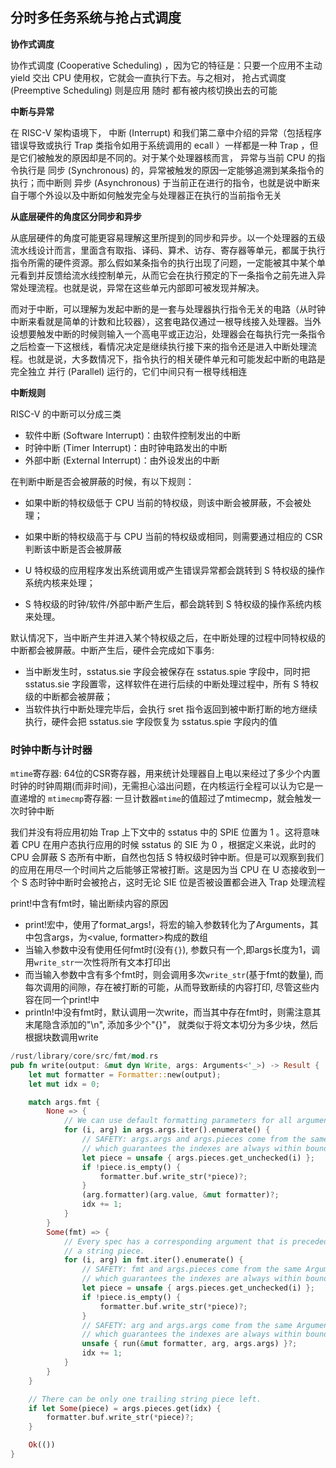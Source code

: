## 分时多任务系统与抢占式调度

**协作式调度**

协作式调度 (Cooperative Scheduling) ，因为它的特征是：只要一个应用不主动 yield 交出 CPU 使用权，它就会一直执行下去。与之相对， 抢占式调度 (Preemptive Scheduling) 则是应用 随时 都有被内核切换出去的可能

**中断与异常**

在 RISC-V 架构语境下， 中断 (Interrupt) 和我们第二章中介绍的异常（包括程序错误导致或执行 Trap 类指令如用于系统调用的 ecall ）一样都是一种 Trap ，但是它们被触发的原因却是不同的。对于某个处理器核而言， 异常与当前 CPU 的指令执行是 同步 (Synchronous) 的，异常被触发的原因一定能够追溯到某条指令的执行；而中断则 异步 (Asynchronous) 于当前正在进行的指令，也就是说中断来自于哪个外设以及中断如何触发完全与处理器正在执行的当前指令无关

**从底层硬件的角度区分同步和异步**

从底层硬件的角度可能更容易理解这里所提到的同步和异步。以一个处理器的五级流水线设计而言，里面含有取指、译码、算术、访存、寄存器等单元，都属于执行指令所需的硬件资源。那么假如某条指令的执行出现了问题，一定能被其中某个单元看到并反馈给流水线控制单元，从而它会在执行预定的下一条指令之前先进入异常处理流程。也就是说，异常在这些单元内部即可被发现并解决。

而对于中断，可以理解为发起中断的是一套与处理器执行指令无关的电路（从时钟中断来看就是简单的计数和比较器），这套电路仅通过一根导线接入处理器。当外设想要触发中断的时候则输入一个高电平或正边沿，处理器会在每执行完一条指令之后检查一下这根线，看情况决定是继续执行接下来的指令还是进入中断处理流程。也就是说，大多数情况下，指令执行的相关硬件单元和可能发起中断的电路是完全独立 并行 (Parallel) 运行的，它们中间只有一根导线相连

**中断规则**

RISC-V 的中断可以分成三类
- 软件中断 (Software Interrupt)：由软件控制发出的中断
- 时钟中断 (Timer Interrupt)：由时钟电路发出的中断
- 外部中断 (External Interrupt)：由外设发出的中断


在判断中断是否会被屏蔽的时候，有以下规则：
- 如果中断的特权级低于 CPU 当前的特权级，则该中断会被屏蔽，不会被处理；
- 如果中断的特权级高于与 CPU 当前的特权级或相同，则需要通过相应的 CSR 判断该中断是否会被屏蔽


- U 特权级的应用程序发出系统调用或产生错误异常都会跳转到 S 特权级的操作系统内核来处理；
- S 特权级的时钟/软件/外部中断产生后，都会跳转到 S 特权级的操作系统内核来处理。


默认情况下，当中断产生并进入某个特权级之后，在中断处理的过程中同特权级的中断都会被屏蔽。中断产生后，硬件会完成如下事务:
- 当中断发生时，sstatus.sie 字段会被保存在 sstatus.spie 字段中，同时把 sstatus.sie 字段置零，这样软件在进行后续的中断处理过程中，所有 S 特权级的中断都会被屏蔽；
- 当软件执行中断处理完毕后，会执行 sret 指令返回到被中断打断的地方继续执行，硬件会把 sstatus.sie 字段恢复为 sstatus.spie 字段内的值


### 时钟中断与计时器

`mtime`寄存器: 64位的CSR寄存器，用来统计处理器自上电以来经过了多少个内置时钟的时钟周期(而非时间)，无需担心溢出问题，在内核运行全程可以认为它是一直递增的
`mtimecmp`寄存器: 一旦计数器`mtime`的值超过了mtimecmp，就会触发一次时钟中断


我们并没有将应用初始 Trap 上下文中的 sstatus 中的 SPIE 位置为 1 。这将意味着 CPU 在用户态执行应用的时候 sstatus 的 SIE 为 0 ，根据定义来说，此时的 CPU 会屏蔽 S 态所有中断，自然也包括 S 特权级时钟中断。但是可以观察到我们的应用在用尽一个时间片之后能够正常被打断。这是因为当 CPU 在 U 态接收到一个 S 态时钟中断时会被抢占，这时无论 SIE 位是否被设置都会进入 Trap 处理流程

print!中含有fmt时，输出断续内容的原因
- print!宏中，使用了format_args!，将宏的输入参数转化为了Arguments，其中包含args，为<value, formatter>构成的数组
- 当输入参数中没有使用任何fmt时(没有`{}`), 参数只有一个,即args长度为1，调用`write_str`一次性将所有文本打印出
- 而当输入参数中含有多个fmt时，则会调用多次`write_str`(基于fmt的数量), 而每次调用的间隙，存在被打断的可能，从而导致断续的内容打印, 尽管这些内容在同一个print!中
- println!中没有fmt时，默认调用一次write，而当其中存在fmt时，则需注意其末尾隐含添加的"\n", 添加多少个"{}"， 就类似于将文本切分为多少块，然后根据块数调用write


```rust
/rust/library/core/src/fmt/mod.rs
pub fn write(output: &mut dyn Write, args: Arguments<'_>) -> Result {
    let mut formatter = Formatter::new(output);
    let mut idx = 0;

    match args.fmt {
        None => {
            // We can use default formatting parameters for all arguments.
            for (i, arg) in args.args.iter().enumerate() {
                // SAFETY: args.args and args.pieces come from the same Arguments,
                // which guarantees the indexes are always within bounds.
                let piece = unsafe { args.pieces.get_unchecked(i) };
                if !piece.is_empty() {
                    formatter.buf.write_str(*piece)?;
                }
                (arg.formatter)(arg.value, &mut formatter)?;
                idx += 1;
            }
        }
        Some(fmt) => {
            // Every spec has a corresponding argument that is preceded by
            // a string piece.
            for (i, arg) in fmt.iter().enumerate() {
                // SAFETY: fmt and args.pieces come from the same Arguments,
                // which guarantees the indexes are always within bounds.
                let piece = unsafe { args.pieces.get_unchecked(i) };
                if !piece.is_empty() {
                    formatter.buf.write_str(*piece)?;
                }
                // SAFETY: arg and args.args come from the same Arguments,
                // which guarantees the indexes are always within bounds.
                unsafe { run(&mut formatter, arg, args.args) }?;
                idx += 1;
            }
        }
    }

    // There can be only one trailing string piece left.
    if let Some(piece) = args.pieces.get(idx) {
        formatter.buf.write_str(*piece)?;
    }

    Ok(())
}
```